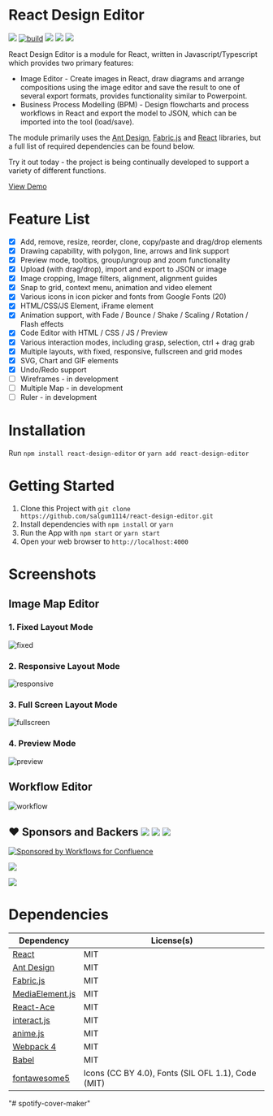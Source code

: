 # React Design Editor
[![](https://img.shields.io/npm/l/react-design-editor?style=flat-square)](https://en.wikipedia.org/wiki/MIT_License) [![build](https://github.com/salgum1114/react-design-editor/workflows/build/badge.svg)](https://github.com/salgum1114/react-design-editor/actions) [![](https://flat.badgen.net/npm/v/react-design-editor?icon=npm)](https://www.npmjs.com/package/react-design-editor) [![](https://img.shields.io/david/salgum1114/react-design-editor?style=flat-square)](https://david-dm.org/salgum1114/react-design-editor) [![](https://img.shields.io/david/dev/salgum1114/react-design-editor?style=flat-square)](https://david-dm.org/salgum1114/react-design-editor?type=dev)

React Design Editor is a module for React, written in Javascript/Typescript which provides two primary features:

- Image Editor - Create images in React, draw diagrams and arrange compositions using the image editor and save the result to one of several export formats, provides functionality similar to Powerpoint.
- Business Process Modelling (BPM) - Design flowcharts and process workflows in React and export the model to JSON, which can be imported into the tool (load/save).

The module primarily uses the [Ant Design](https://github.com/ant-design/ant-design/), [Fabric.js](https://github.com/fabricjs/fabric.js) and [React](https://github.com/facebook/react) libraries, but a full list of required dependencies can be found below.

Try it out today - the project is being continually developed to support a variety of different functions.

[View Demo](https://salgum1114.github.io/react-design-editor/)

# Feature List
- [x] Add, remove, resize, reorder, clone, copy/paste and drag/drop elements
- [x] Drawing capability, with polygon, line, arrows and link support
- [x] Preview mode, tooltips, group/ungroup and zoom functionality
- [x] Upload (with drag/drop), import and export to JSON or image
- [x] Image cropping, Image filters, alignment, alignment guides
- [x] Snap to grid, context menu, animation and video element
- [x] Various icons in icon picker and fonts from Google Fonts (20)
- [x] HTML/CSS/JS Element, iFrame element
- [x] Animation support, with Fade / Bounce / Shake / Scaling / Rotation / Flash effects
- [x] Code Editor with HTML / CSS / JS / Preview
- [x] Various interaction modes, including grasp, selection, ctrl + drag grab
- [x] Multiple layouts, with fixed, responsive, fullscreen and grid modes
- [x] SVG, Chart and GIF elements
- [x] Undo/Redo support
- [ ] Wireframes - in development
- [ ] Multiple Map - in development
- [ ] Ruler - in development

# Installation

Run `npm install react-design-editor` or `yarn add react-design-editor`

# Getting Started

1. Clone this Project with `git clone https://github.com/salgum1114/react-design-editor.git`
2. Install dependencies with `npm install` or `yarn`
3. Run the App with `npm start` or `yarn start`
4. Open your web browser to `http://localhost:4000`

# Screenshots
## Image Map Editor
### 1. Fixed Layout Mode

![fixed](https://user-images.githubusercontent.com/19975642/55678049-6aff6180-592e-11e9-8b29-8e1d60df178a.PNG)

### 2. Responsive Layout Mode

![responsive](https://user-images.githubusercontent.com/19975642/55678050-6cc92500-592e-11e9-8a57-c82d371e4be1.PNG)

### 3. Full Screen Layout Mode

![fullscreen](https://user-images.githubusercontent.com/19975642/55678051-6dfa5200-592e-11e9-9b9e-b8d8ee3ccb08.PNG)

### 4. Preview Mode

![preview](https://user-images.githubusercontent.com/19975642/55678052-6fc41580-592e-11e9-9958-9a9be8239bd7.PNG)

## Workflow Editor

![workflow](https://user-images.githubusercontent.com/19975642/55678053-718dd900-592e-11e9-9996-cce9b46d8433.PNG)

## ❤️ Sponsors and Backers [![](https://opencollective.com/react-design-editor/tiers/badge.svg)](https://opencollective.com/react-design-editor/contribute) [![](https://opencollective.com/react-design-editor/tiers/sponsor/badge.svg?label=Sponsor&color=brightgreen)](https://opencollective.com/react-design-editor/contribute) [![](https://opencollective.com/react-design-editor/tiers/backer/badge.svg?label=Backer&color=brightgreen)](https://opencollective.com/react-design-editor/contribute) 

[![Sponsored by Workflows for Confluence](https://remote.automation-consultants.com/knowledge/download/attachments/57671882/sponsorship.png)](https://marketplace.atlassian.com/apps/1222276/workflows-for-confluence)

[![](https://opencollective.com/react-design-editor/tiers/sponsor.svg?avatarHeight=36)](https://opencollective.com/react-design-editor/contribute)

[![](https://opencollective.com/react-design-editor/tiers/backer.svg?avatarHeight=36)](https://opencollective.com/react-design-editor/contribute)

# Dependencies

|Dependency|License(s)|
|--|--|
| [React](https://github.com/facebook/react) | MIT  |
| [Ant Design](https://github.com/ant-design/ant-design/) | MIT |
| [Fabric.js](https://github.com/fabricjs/fabric.js) | MIT |
| [MediaElement.js](https://github.com/mediaelement/mediaelement) | MIT |
| [React-Ace](https://github.com/securingsincity/react-ace) | MIT |
| [interact.js](https://github.com/taye/interact.js) | MIT |
| [anime.js](https://github.com/juliangarnier/anime/) | MIT |
| [Webpack 4](https://github.com/webpack/webpack) | MIT |
| [Babel](https://github.com/babel/babel) | MIT |
| [fontawesome5](https://github.com/FortAwesome/Font-Awesome) | Icons (CC BY 4.0), Fonts (SIL OFL 1.1), Code (MIT) |
"# spotify-cover-maker" 
